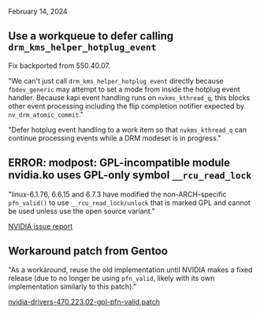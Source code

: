 
February 14, 2024

## Use a workqueue to defer calling `drm_kms_helper_hotplug_event`

Fix backported from 550.40.07.

"We can't just call `drm_kms_helper_hotplug_event` directly because
`fbdev_generic` may attempt to set a mode from inside the hotplug event
handler. Because kapi event handling runs on `nvkms_kthread_q`, this blocks
other event processing including the flip completion notifier expected by
`nv_drm_atomic_commit`."

"Defer hotplug event handling to a work item so that `nvkms_kthread_q` can
continue processing events while a DRM modeset is in progress."


## ERROR: modpost: GPL-incompatible module nvidia.ko uses GPL-only symbol `__rcu_read_lock`

"linux-6.1.76, 6.6.15 and 6.7.3 have modified the non-ARCH-specific
`pfn_valid()` to use `__rcu_read_lock/unlock` that is marked GPL and
cannot be used unless use the open source variant."

[NVIDIA issue report](https://forums.developer.nvidia.com/t/linux-6-7-3-545-29-06-550-40-07-error-modpost-gpl-incompatible-module-nvidia-ko-uses-gpl-only-symbol-rcu-read-lock/280908)


## Workaround patch from Gentoo

"As a workaround, reuse the old implementation until NVIDIA makes
a fixed release (due to no longer be using `pfn_valid`, likely
with its own implementation similarly to this patch)."

[nvidia-drivers-470.223.02-gpl-pfn-valid.patch](https://github.com/gentoo/gentoo/blob/c64caf53/x11-drivers/nvidia-drivers/files/nvidia-drivers-470.223.02-gpl-pfn_valid.patch)


